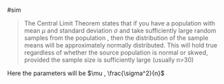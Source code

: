 #sim 

> The Central Limit Theorem states that if you have a population with mean $\mu$  and standard deviation $\sigma$ and take sufficiently large random samples from the population , then the distribution of the sample means will be approximately normally distributed. This will hold true regardless of whether the source population is normal or skwed, provided the sample size is sufficiently large (usually n>30)

Here the parameters will be $\mu , \frac{\sigma^2}{n}$